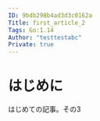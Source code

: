 ```yaml
---
ID: 9bdb298b4ad3d3c0162a
Title: first_article_2
Tags: Go:1.14
Author: "testtestabc"
Private: true
---
```


# はじめに

はじめての記事。その3
